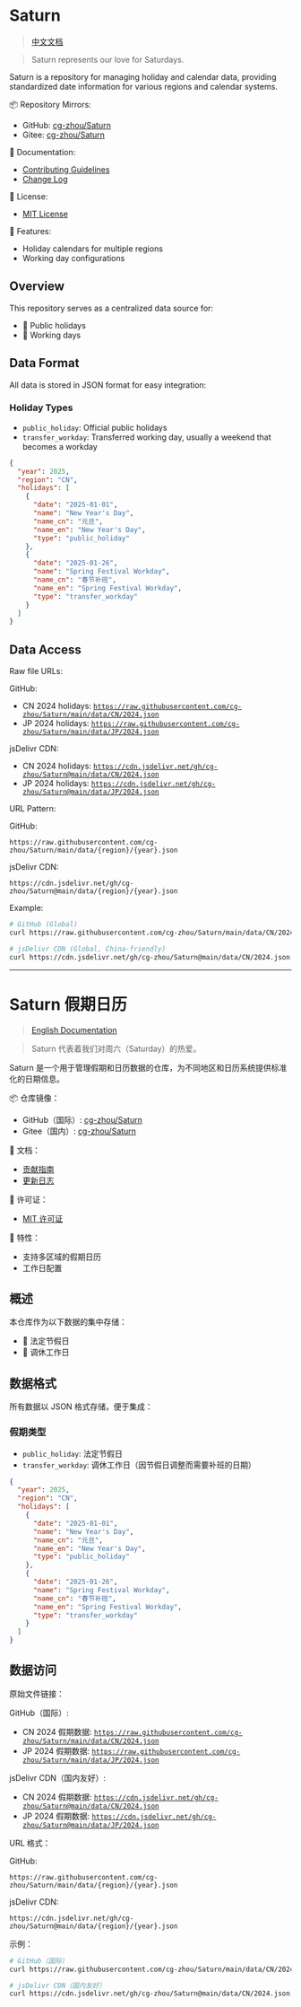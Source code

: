 # Saturn

> [中文文档](#saturn-假期日历)

> Saturn represents our love for Saturdays.

Saturn is a repository for managing holiday and calendar data, providing standardized date information for various regions and calendar systems.

📦 Repository Mirrors:
- GitHub: [cg-zhou/Saturn](https://github.com/cg-zhou/Saturn)
- Gitee: [cg-zhou/Saturn](https://gitee.com/cg-zhou/Saturn)

📝 Documentation:
- [Contributing Guidelines](CONTRIBUTING.md)
- [Change Log](CHANGELOG.md)

📄 License:
- [MIT License](LICENSE)

🌟 Features:
- Holiday calendars for multiple regions
- Working day configurations

## Overview

This repository serves as a centralized data source for:
- 📅 Public holidays
- 🏢 Working days

## Data Format

All data is stored in JSON format for easy integration:

### Holiday Types
- `public_holiday`: Official public holidays
- `transfer_workday`: Transferred working day, usually a weekend that becomes a workday

``` json
{
  "year": 2025,
  "region": "CN",
  "holidays": [
    {
      "date": "2025-01-01",
      "name": "New Year's Day",
      "name_cn": "元旦",
      "name_en": "New Year's Day",
      "type": "public_holiday"
    },
    {
      "date": "2025-01-26",
      "name": "Spring Festival Workday",
      "name_cn": "春节补班",
      "name_en": "Spring Festival Workday",
      "type": "transfer_workday"
    }
  ]
}
```

## Data Access

Raw file URLs:

GitHub:
- CN 2024 holidays: [`https://raw.githubusercontent.com/cg-zhou/Saturn/main/data/CN/2024.json`](https://raw.githubusercontent.com/cg-zhou/Saturn/main/data/CN/2024.json)
- JP 2024 holidays: [`https://raw.githubusercontent.com/cg-zhou/Saturn/main/data/JP/2024.json`](https://raw.githubusercontent.com/cg-zhou/Saturn/main/data/JP/2024.json)

jsDelivr CDN:
- CN 2024 holidays: [`https://cdn.jsdelivr.net/gh/cg-zhou/Saturn@main/data/CN/2024.json`](https://cdn.jsdelivr.net/gh/cg-zhou/Saturn@main/data/CN/2024.json)
- JP 2024 holidays: [`https://cdn.jsdelivr.net/gh/cg-zhou/Saturn@main/data/JP/2024.json`](https://cdn.jsdelivr.net/gh/cg-zhou/Saturn@main/data/JP/2024.json)

URL Pattern:

GitHub:
```
https://raw.githubusercontent.com/cg-zhou/Saturn/main/data/{region}/{year}.json
```

jsDelivr CDN:
```
https://cdn.jsdelivr.net/gh/cg-zhou/Saturn@main/data/{region}/{year}.json
```

Example:
```bash
# GitHub (Global)
curl https://raw.githubusercontent.com/cg-zhou/Saturn/main/data/CN/2024.json

# jsDelivr CDN (Global, China-friendly)
curl https://cdn.jsdelivr.net/gh/cg-zhou/Saturn@main/data/CN/2024.json
```

---

# Saturn 假期日历

> [English Documentation](#saturn)

> Saturn 代表着我们对周六（Saturday）的热爱。

Saturn 是一个用于管理假期和日历数据的仓库，为不同地区和日历系统提供标准化的日期信息。

📦 仓库镜像：
- GitHub（国际）: [cg-zhou/Saturn](https://github.com/cg-zhou/Saturn)
- Gitee（国内）: [cg-zhou/Saturn](https://gitee.com/cg-zhou/Saturn)

📝 文档：
- [贡献指南](CONTRIBUTING.md)
- [更新日志](CHANGELOG.md)

📄 许可证：
- [MIT 许可证](LICENSE)

🌟 特性：
- 支持多区域的假期日历
- 工作日配置

## 概述

本仓库作为以下数据的集中存储：
- 📅 法定节假日
- 🏢 调休工作日

## 数据格式

所有数据以 JSON 格式存储，便于集成：

### 假期类型
- `public_holiday`: 法定节假日
- `transfer_workday`: 调休工作日（因节假日调整而需要补班的日期）

``` json
{
  "year": 2025,
  "region": "CN",
  "holidays": [
    {
      "date": "2025-01-01",
      "name": "New Year's Day",
      "name_cn": "元旦",
      "name_en": "New Year's Day",
      "type": "public_holiday"
    },
    {
      "date": "2025-01-26",
      "name": "Spring Festival Workday",
      "name_cn": "春节补班",
      "name_en": "Spring Festival Workday",
      "type": "transfer_workday"
    }
  ]
}
```

## 数据访问

原始文件链接：

GitHub（国际）:
- CN 2024 假期数据: [`https://raw.githubusercontent.com/cg-zhou/Saturn/main/data/CN/2024.json`](https://raw.githubusercontent.com/cg-zhou/Saturn/main/data/CN/2024.json)
- JP 2024 假期数据: [`https://raw.githubusercontent.com/cg-zhou/Saturn/main/data/JP/2024.json`](https://raw.githubusercontent.com/cg-zhou/Saturn/main/data/JP/2024.json)

jsDelivr CDN（国内友好）:
- CN 2024 假期数据: [`https://cdn.jsdelivr.net/gh/cg-zhou/Saturn@main/data/CN/2024.json`](https://cdn.jsdelivr.net/gh/cg-zhou/Saturn@main/data/CN/2024.json)
- JP 2024 假期数据: [`https://cdn.jsdelivr.net/gh/cg-zhou/Saturn@main/data/JP/2024.json`](https://cdn.jsdelivr.net/gh/cg-zhou/Saturn@main/data/JP/2024.json)

URL 格式：

GitHub:
```
https://raw.githubusercontent.com/cg-zhou/Saturn/main/data/{region}/{year}.json
```

jsDelivr CDN:
```
https://cdn.jsdelivr.net/gh/cg-zhou/Saturn@main/data/{region}/{year}.json
```

示例：
```bash
# GitHub（国际）
curl https://raw.githubusercontent.com/cg-zhou/Saturn/main/data/CN/2024.json

# jsDelivr CDN（国内友好）
curl https://cdn.jsdelivr.net/gh/cg-zhou/Saturn@main/data/CN/2024.json
```
